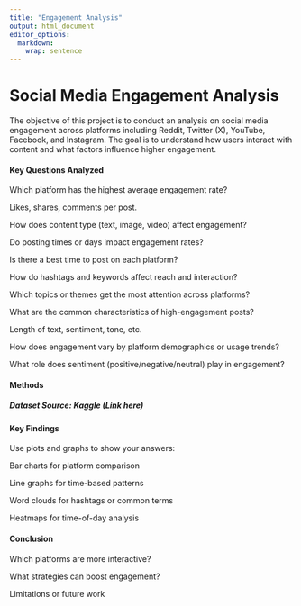 ```yaml
---
title: "Engagement Analysis"
output: html_document
editor_options: 
  markdown: 
    wrap: sentence
---
```


# Social Media Engagement Analysis

The objective of this project is to conduct an analysis on social media engagement across platforms including Reddit, Twitter (X), YouTube, Facebook, and Instagram.
The goal is to understand how users interact with content and what factors influence higher engagement.

#### Key Questions Analyzed

Which platform has the highest average engagement rate?

Likes, shares, comments per post.

How does content type (text, image, video) affect engagement?

Do posting times or days impact engagement rates?

Is there a best time to post on each platform?

How do hashtags and keywords affect reach and interaction?

Which topics or themes get the most attention across platforms?

What are the common characteristics of high-engagement posts?

Length of text, sentiment, tone, etc.

How does engagement vary by platform demographics or usage trends?

What role does sentiment (positive/negative/neutral) play in engagement?

#### Methods

##### Dataset Source: Kaggle (Link here)

#### Key Findings

Use plots and graphs to show your answers:

Bar charts for platform comparison

Line graphs for time-based patterns

Word clouds for hashtags or common terms

Heatmaps for time-of-day analysis

#### Conclusion

Which platforms are more interactive?

What strategies can boost engagement?

Limitations or future work 
